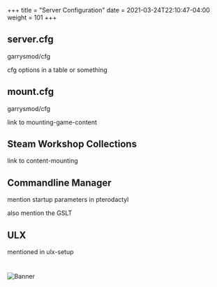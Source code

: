 +++
title = "Server Configuration"
date =  2021-03-24T22:10:47-04:00
weight = 101
+++

## server.cfg
garrysmod/cfg

cfg options in a table or something

## mount.cfg
garrysmod/cfg

link to mounting-game-content

## Steam Workshop Collections
link to content-mounting

## Commandline Manager
mention startup parameters in pterodactyl 

also mention the GSLT

## ULX
mentioned in ulx-setup


#
![Banner](/images/fishy.gif)